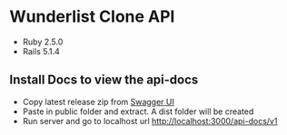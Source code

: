 # Wunderlist Clone API

- Ruby 2.5.0
- Rails 5.1.4

## Install Docs to view the api-docs
- Copy latest release zip from [Swagger UI](https://github.com/swagger-api/swagger-ui/releases)
- Paste in public folder and extract. A dist folder will be created
- Run server and go to localhost url [http://localhost:3000/api-docs/v1](http://localhost:3000/api-docs/v1)